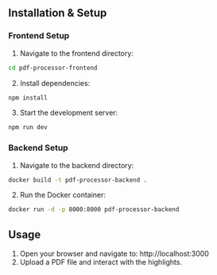 
## Installation & Setup

### Frontend Setup

1. Navigate to the frontend directory:
```bash
cd pdf-processor-frontend
```
2. Install dependencies:

```bash
npm install
```
3. Start the development server:
```bash
npm run dev
```
### Backend Setup

  

1. Navigate to the backend directory:
```bash
docker build -t pdf-processor-backend .
```
2. Run the Docker container:
```bash
docker run -d -p 8000:8000 pdf-processor-backend
```
## Usage
1. Open your browser and navigate to: http://localhost:3000
2. Upload a PDF file and interact with the highlights.